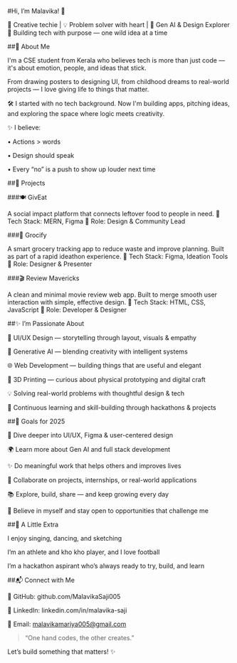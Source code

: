 #Hi, I’m Malavika! 👋

🎨 Creative techie | 💡 Problem solver with heart | 🧠 Gen AI & Design Explorer
🚀 Building tech with purpose — one wild idea at a time



##🧩 About Me

I'm a CSE student from Kerala who believes tech is more than just code —
it's about emotion, people, and ideas that stick.

From drawing posters to designing UI, from childhood dreams to real-world projects —
I love giving life to things that matter.

🛠️ I started with no tech background.
Now I'm building apps, pitching ideas, and exploring the space where logic meets creativity.

✨ I believe:

• Actions > words

• Design should speak

• Every “no” is a push to show up louder next time




##🚀 Projects

###🍽️ GivEat

A social impact platform that connects leftover food to people in need.
🔧 Tech Stack: MERN, Figma
📍 Role: Design & Community Lead

###🛒 Grocify

A smart grocery tracking app to reduce waste and improve planning.
Built as part of a rapid ideathon experience.
🔧 Tech Stack: Figma, Ideation Tools
📍 Role: Designer & Presenter

###🎬 Review Mavericks

A clean and minimal movie review web app.
Built to merge smooth user interaction with simple, effective design.
🔧 Tech Stack: HTML, CSS, JavaScript
📍 Role: Developer & Designer



##✨ I’m Passionate About

🎨 UI/UX Design — storytelling through layout, visuals & empathy

🤖 Generative AI — blending creativity with intelligent systems

🌐 Web Development — building things that are useful and elegant

🧩 3D Printing — curious about physical prototyping and digital craft

💡 Solving real-world problems with thoughtful design & tech

🌱 Continuous learning and skill-building through hackathons & projects




##🎯 Goals for 2025

🎨 Dive deeper into UI/UX, Figma & user-centered design

🌍 Learn more about Gen AI and full stack development

✨ Do meaningful work that helps others and improves lives

🤝 Collaborate on projects, internships, or real-world applications

📚 Explore, build, share — and keep growing every day

🌟 Believe in myself and stay open to opportunities that challenge me




##💬 A Little Extra

I enjoy singing, dancing, and sketching

I’m an athlete and kho kho player, and I love football

I’m a hackathon aspirant who’s always ready to try, build, and learn




##📬 Connect with Me

🔗 GitHub: github.com/MalavikaSaji005

💼 LinkedIn: linkedin.com/in/malavika-saji

📧 Email: malavikamariya005@gmail.com




> “One hand codes, the other creates.”

Let’s build something that matters! ✨
